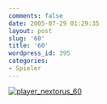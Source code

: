 ```yaml
---
comments: false
date: 2005-07-29 01:29:35
layout: post
slug: '60'
title: '60'
wordpress_id: 395
categories:
- Spieler
---
```


[![player_nextorus_60](http://photos23.flickr.com/29334010_0a8b961d9e.jpg)](http://www.flickr.com/photos/walsweer/29334010/)
